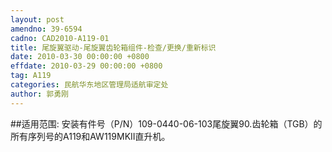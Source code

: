 ```yaml
---
layout: post
amendno: 39-6594
cadno: CAD2010-A119-01
title: 尾旋翼驱动-尾旋翼齿轮箱组件-检查/更换/重新标识
date: 2010-03-30 00:00:00 +0800
effdate: 2010-03-29 00:00:00 +0800
tag: A119
categories: 民航华东地区管理局适航审定处
author: 郭勇刚
---
```


##适用范围:
安装有件号（P/N）109-0440-06-103尾旋翼90.齿轮箱（TGB）的所有序列号的A119和AW119MKII直升机。

